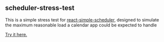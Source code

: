 ## scheduler-stress-test

This is a simple stress test for [react-simple-scheduler](https://github.com/Cubified/react-simple-scheduler), designed to simulate the maximum reasonable load a calendar app could be expected to handle

[Try it here.](https://cubified.github.io/scheduler-stress-test)
